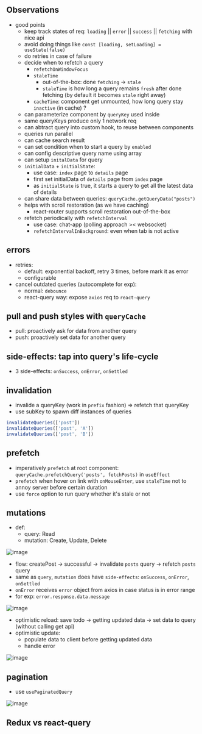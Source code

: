 ## Observations
- good points
  - keep track states of req: `loading` || `error` || `success` || `fetching` with nice api
  - avoid doing things like `const [loading, setLoading] = useState(false)`
  - do retries in case of failure
  - decide when to refetch a query
    - `refetchOnWindowFocus`
    - `staleTime`
      - out-of-the-box: done `fetching` -> `stale`
      - `staleTime` is how long a query remains `fresh` after done fetching (by default it becomes `stale` right away)
    - `cacheTime`: component get unmounted, how long query stay `inactive` (in cache) ?
  - can parameterize component by `queryKey` used inside
  - same queryKeys produce only 1 network req
  - can abtract query into custom hook, to reuse between components
  - queries run parallel
  - can cache search result
  - can set condition when to start a query by `enabled`
  - can config descriptive query name using array
  - can setup `initalData` for query
  - `initialData` + `initialState`:
    - use case: `index` page to `details` page
    - first set initialData of `details` page from `index` page
    - as `initialState` is true, it starts a query to get all the latest data of details
  - can share data between queries: `queryCache.getQueryData("posts")`
  - helps with scroll restoration (as we have caching)
    - react-router supports scroll restoration out-of-the-box
  - refetch periodically with `refetchInterval`
    - use case: chat-app (polling approach >< websocket)
    - `refetchIntervalInBackground`: even when tab is not active
## errors
- retries:
  - default: exponential backoff, retry 3 times, before mark it as error
  - configurable
- cancel outdated queries (autocomplete for exp):
  - normal: `debounce`
  - react-query way: expose `axios` req to `react-query`

## pull and push styles with `queryCache`
- pull: proactively ask for data from another query
- push: proactively set data for another query

## side-effects: tap into query's life-cycle
- 3 side-effects: `onSuccess`, `onError`, `onSettled`

## invalidation
- invalide a queryKey (work in `prefix` fashion) => refetch that queryKey
- use subKey to spawn diff instances of queries
```js
invalidateQueries(['post'])
invalidateQueries(['post', 'A'])
invalidateQueries(['post', 'B'])
```

## prefetch
- imperatively `prefetch` at root component: `queryCache.prefetchQuery('posts', fetchPosts)` in `useEffect`
- `prefetch` when hover on link with `onMouseEnter`, use `staleTime` not to annoy server before certain duration
- use `force` option to run query whether it's stale or not

## mutations
- def:
  - query: Read
  - mutation: Create, Update, Delete

![image](https://user-images.githubusercontent.com/28957748/141688846-17c314d0-a876-422c-9d38-c02dcc154d76.png)

- flow: createPost -> successful -> invalidate `posts` query -> refetch `posts` query
- same as `query`, `mutation` does have `side-effects`: `onSuccess`, `onError`, `onSettled`
- `onError` receives `error` object from axios in case status is in error range
- for exp: `error.response.data.message`

![image](https://user-images.githubusercontent.com/28957748/141689962-227e9957-165b-4c31-89c9-061fcebbc6d0.png)

- optimistic reload: save todo -> getting updated data -> set data to query (without calling get api)
- optimistic update:
  - populate data to client before getting updated data
  - handle error

![image](https://user-images.githubusercontent.com/28957748/141711450-ed5b92d7-a638-4a69-83c1-9d23c02096a4.png)

## pagination
- use `usePaginatedQuery`

![image](https://user-images.githubusercontent.com/28957748/141713306-6c2754db-adaa-48f5-9644-59be654c7817.png)

## Redux vs react-query

